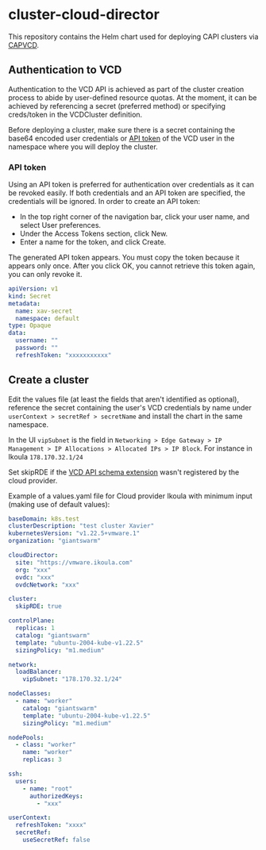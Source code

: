 # cluster-cloud-director

This repository contains the Helm chart used for deploying CAPI clusters via [CAPVCD](https://github.com/vmware/cluster-api-provider-cloud-director).

## Authentication to VCD

Authentication to the VCD API is achieved as part of the cluster creation process to abide by user-defined resource quotas. At the moment, it can be achieved by referencing a secret (preferred method) or specifying creds/token in the VCDCluster definition.

Before deploying a cluster, make sure there is a secret containing the base64 encoded user credentials or [API token](https://docs.vmware.com/en/VMware-Cloud-Director/10.3/VMware-Cloud-Director-Tenant-Portal-Guide/GUID-A1B3B2FA-7B2C-4EE1-9D1B-188BE703EEDE.html) of the VCD user in the namespace where you will deploy the cluster.

### API token

Using an API token is preferred for authentication over credentials as it can be revoked easily. If both credentials and an API token are specified, the credentials will be ignored. In order to create an API token:

* In the top right corner of the navigation bar, click your user name, and select User preferences.
* Under the Access Tokens section, click New.
* Enter a name for the token, and click Create.

The generated API token appears. You must copy the token because it appears only once. After you click OK, you cannot retrieve this token again, you can only revoke it.

``` yaml
apiVersion: v1
kind: Secret
metadata:
  name: xav-secret
  namespace: default
type: Opaque
data:
  username: ""
  password: ""
  refreshToken: "xxxxxxxxxxx"
```

## Create a cluster

Edit the values file (at least the fields that aren't identified as optional), reference the secret containing the user's VCD credentials by name under `userContext > secretRef > secretName` and install the chart in the same namespace.

In the UI `vipSubnet` is the field in `Networking > Edge Gateway > IP Management > IP Allocations > Allocated IPs > IP Block`. For instance in Ikoula `178.170.32.1/24`

Set skipRDE if the [VCD API schema extension](https://github.com/vmware/cluster-api-provider-cloud-director/blob/main/docs/VCD_SETUP.md#register-cluster-api-schema) wasn't registered by the cloud provider.

Example of a values.yaml file for Cloud provider Ikoula with minimum input (making use of default values):

```yaml
baseDomain: k8s.test
clusterDescription: "test cluster Xavier"
kubernetesVersion: "v1.22.5+vmware.1"
organization: "giantswarm"

cloudDirector:
  site: "https://vmware.ikoula.com"
  org: "xxx"
  ovdc: "xxx"
  ovdcNetwork: "xxx"

cluster:
  skipRDE: true

controlPlane:
  replicas: 1
  catalog: "giantswarm"
  template: "ubuntu-2004-kube-v1.22.5"
  sizingPolicy: "m1.medium"

network:
  loadBalancer:
    vipSubnet: "178.170.32.1/24"

nodeClasses:
  - name: "worker"
    catalog: "giantswarm"
    template: "ubuntu-2004-kube-v1.22.5"
    sizingPolicy: "m1.medium"

nodePools:
  - class: "worker"
    name: "worker"
    replicas: 3

ssh:
  users:
    - name: "root"
      authorizedKeys:
        - "xxx"

userContext:
  refreshToken: "xxxx"
  secretRef:
    useSecretRef: false
```
